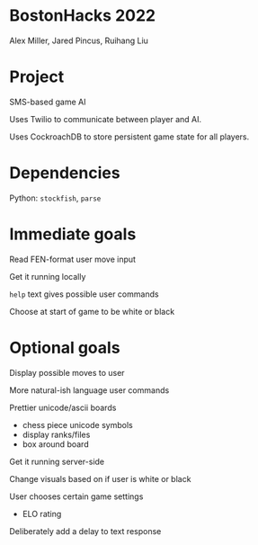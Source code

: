# BostonHacks 2022

Alex Miller, Jared Pincus, Ruihang Liu


# Project

SMS-based game AI

Uses Twilio to communicate between player and AI.

Uses CockroachDB to store persistent game state for all players.

# Dependencies

Python: `stockfish`, `parse`


# Immediate goals

Read FEN-format user move input

Get it running locally

`help` text gives possible user commands

Choose at start of game to be white or black


# Optional goals

Display possible moves to user

More natural-ish language user commands

Prettier unicode/ascii boards
 - chess piece unicode symbols
 - display ranks/files
 - box around board

Get it running server-side

Change visuals based on if user is white or black

User chooses certain game settings
 - ELO rating

Deliberately add a delay to text response